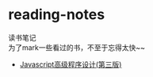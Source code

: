 # reading-notes
读书笔记  
为了mark一些看过的书，不至于忘得太快~~

- [Javascript高级程序设计(第三版)](https://github.com/xblcity/reading-notes/blob/master/books/professional-javascript.md)
